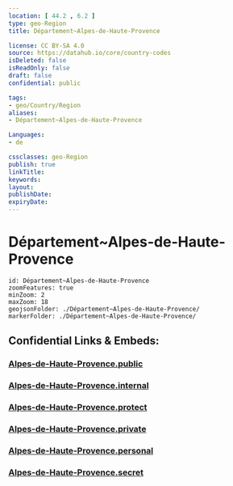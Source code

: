 ```yaml
---
location: [ 44.2 , 6.2 ] 
type: geo-Region
title: Département~Alpes-de-Haute-Provence

license: CC BY-SA 4.0
source: https://datahub.io/core/country-codes
isDeleted: false
isReadOnly: false
draft: false
confidential: public

tags:
- geo/Country/Region
aliases:
- Département~Alpes-de-Haute-Provence

Languages:
- de

cssclasses: geo-Region
publish: true
linkTitle: 
keywords: 
layout: 
publishDate: 
expiryDate: 
---
```


# Département~Alpes-de-Haute-Provence

```leaflet
id: Département~Alpes-de-Haute-Provence
zoomFeatures: true 
minZoom: 2 
maxZoom: 18
geojsonFolder: ./Département~Alpes-de-Haute-Provence/
markerFolder: ./Département~Alpes-de-Haute-Provence/
```


## Confidential Links & Embeds: 

### [Alpes-de-Haute-Provence.public](/_public/\Earth\Continent\Europe\Europe~West\France\regions~France\Provence-Alpes-Côte_d'Azur\departments~ProvenceAlpes-de-Haute-Provence.public.md) 

### [Alpes-de-Haute-Provence.internal](/_internal/\Earth\Continent\Europe\Europe~West\France\regions~France\Provence-Alpes-Côte_d'Azur\departments~ProvenceAlpes-de-Haute-Provence.internal.md) 

### [Alpes-de-Haute-Provence.protect](/_protect/\Earth\Continent\Europe\Europe~West\France\regions~France\Provence-Alpes-Côte_d'Azur\departments~ProvenceAlpes-de-Haute-Provence.protect.md) 

### [Alpes-de-Haute-Provence.private](/_private/\Earth\Continent\Europe\Europe~West\France\regions~France\Provence-Alpes-Côte_d'Azur\departments~ProvenceAlpes-de-Haute-Provence.private.md) 

### [Alpes-de-Haute-Provence.personal](/_personal/\Earth\Continent\Europe\Europe~West\France\regions~France\Provence-Alpes-Côte_d'Azur\departments~ProvenceAlpes-de-Haute-Provence.personal.md) 

### [Alpes-de-Haute-Provence.secret](/_secret/\Earth\Continent\Europe\Europe~West\France\regions~France\Provence-Alpes-Côte_d'Azur\departments~ProvenceAlpes-de-Haute-Provence.secret.md)

